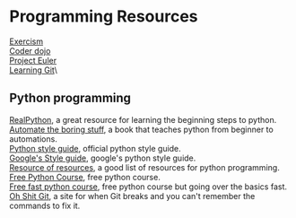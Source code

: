 # Programming Resources

[Exercism](https://exercism.org/dashboard)\
[Coder dojo](https://coderdojo.com/en)\
[Project Euler](https://projecteuler.net/)\
[Learning Git](https://skills.github.com/)\

## Python programming

[RealPython](https://realpython.com/), a great resource for learning the beginning steps to python.\
[Automate the boring stuff](https://automatetheboringstuff.com/), a book that teaches python from beginner to automations.\
[Python style guide](https://peps.python.org/pep-0008/), official python style guide.\
[Google's Style guide](https://google.github.io/styleguide/pyguide.html), google's python style guide.\
[Resource of resources](https://www.freecodecamp.org/news/learn-python-free-python-courses-for-beginners/), a good list of resources for python programming.\
[Free Python Course](https://www.youtube.com/watch?v=_uQrJ0TkZlc), free python course.\
[Free fast python course](https://www.youtube.com/watch?v=kqtD5dpn9C8), free python course but going over the basics fast.\
[Oh Shit Git](https://ohshitgit.com/), a site for when Git breaks and you can't remember the commands to fix it.

